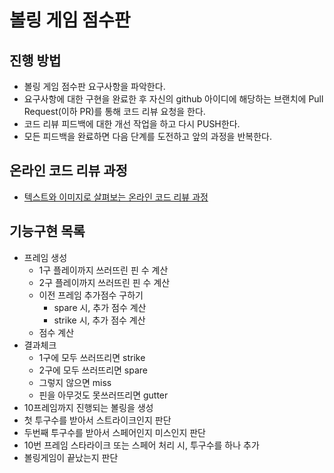 # 볼링 게임 점수판
## 진행 방법
* 볼링 게임 점수판 요구사항을 파악한다.
* 요구사항에 대한 구현을 완료한 후 자신의 github 아이디에 해당하는 브랜치에 Pull Request(이하 PR)를 통해 코드 리뷰 요청을 한다.
* 코드 리뷰 피드백에 대한 개선 작업을 하고 다시 PUSH한다.
* 모든 피드백을 완료하면 다음 단계를 도전하고 앞의 과정을 반복한다.

## 온라인 코드 리뷰 과정
* [텍스트와 이미지로 살펴보는 온라인 코드 리뷰 과정](https://github.com/next-step/nextstep-docs/tree/master/codereview)

## 기능구현 목록
* 프레임 생성
  * 1구 플레이까지 쓰러뜨린 핀 수 계산
  * 2구 플레이까지 쓰러뜨린 핀 수 계산
  * 이전 프레임 추가점수 구하기
    * spare 시, 추가 점수 계산
    * strike 시, 추가 점수 계산
  * 점수 계산
* 결과체크
  * 1구에 모두 쓰러뜨리면 strike
  * 2구에 모두 쓰러뜨리면 spare
  * 그렇지 않으면 miss
  * 핀을 아무것도 못쓰러뜨리면 gutter
* 10프레임까지 진행되는 볼링을 생성
* 첫 투구수를 받아서 스트라이크인지 판단
* 두번째 투구수를 받아서 스페어인지 미스인지 판단
* 10번 프레임 스타라이크 또는 스페어 처리 시, 투구수를 하나 추가
* 볼링게임이 끝났는지 판단
